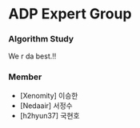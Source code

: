# ADP Expert Group #

### Algorithm Study ###
We r da best.!!

### Member ###
* [Xenomity] 이승한
* [Nedaair] 서정수
* [h2hyun37] 국현호